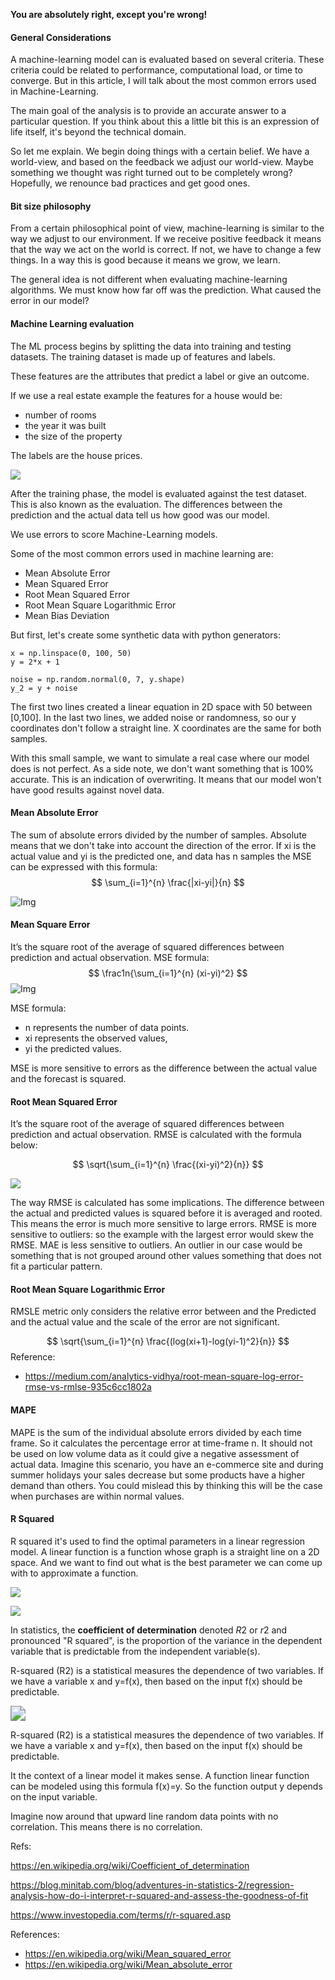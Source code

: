 **You are absolutely right, except you're wrong!**




#### General Considerations

A machine-learning model can is evaluated based on several criteria. These criteria could be related to performance, computational load, or time to converge. But in this article, I will talk about the most common errors used in Machine-Learning.

The main goal of the analysis is to provide an accurate answer to a particular question. If you think about this a little bit this is an expression of life itself, it's beyond the technical domain.

So let me explain. We begin doing things with a certain belief. We have a world-view, and based on the feedback we adjust our world-view. Maybe something we thought was right turned out to be completely wrong? Hopefully, we renounce bad practices and get good ones.



#### Bit size philosophy

From a certain philosophical point of view, machine-learning is similar to the way we adjust to our environment. If we receive positive feedback it means that the way we act on the world is correct. If not, we have to change a few things. In a way this is good because it means we grow, we learn.

The general idea is not different when evaluating machine-learning algorithms. We must know how far off was the prediction. What caused the error in our model?

#### Machine Learning evaluation

The ML process begins by splitting the data into training and testing datasets. The training dataset is made up of features and labels.

These features are the attributes that predict a label or give an outcome.  

 If we use a real estate example the features for a house would be:

* number of rooms
* the year it was built 
* the size of the property

The labels are the house prices. 




<img src="../assets/img/Untitled Diagram.png"/>



After the training phase, the model is evaluated against the test dataset. This is also known as the evaluation. The differences between the prediction and the actual data tell us how good was our model. 

We use errors to score Machine-Learning models.

Some of the most common errors used in machine learning are:

- Mean Absolute Error
- Mean Squared Error
- Root Mean Squared Error
- Root Mean Square Logarithmic Error
- Mean Bias Deviation



But first, let's create some synthetic data with python generators:



```
x = np.linspace(0, 100, 50)
y = 2*x + 1

noise = np.random.normal(0, 7, y.shape)
y_2 = y + noise
```



The first two lines created a linear equation in 2D space with 50 between [0,100]. In the last two lines, we added noise or randomness, so our y coordinates don't follow a straight line. X coordinates are the same for both samples.

With this small sample, we want to simulate a real case where our model does is not perfect. As a side note, we don't want something that is 100% accurate. This is an indication of overwriting. It means that our model won't have good results against novel data.



#### Mean Absolute Error

The sum of absolute errors divided by the number of samples. Absolute means that we don't take into account the direction of the error. If xi is the actual value and yi is the predicted one, and data has n samples the MSE can be expressed with this formula:
$$
\sum_{i=1}^{n} \frac{|xi-yi|}{n}
$$

![Img](../assets/img/mae.png)

#### Mean Square Error

It’s the square root of the average of squared differences between prediction and actual observation. 
MSE formula:
$$
\frac1n{\sum_{i=1}^{n} (xi-yi)^2}
$$
![Img](../assets/img/mse_error.png)

MSE formula:

- n represents the number of data points. 
- xi represents the observed values, 
- yi the predicted values.



MSE is more sensitive to errors as the difference between the actual value and the forecast is squared.

#### Root Mean Squared Error

It’s the square root of the average of squared differences between prediction and actual observation. 
RMSE is calculated with the formula below:

$$
\sqrt{\sum_{i=1}^{n} \frac{(xi-yi)^2}{n}}
$$

![](../assets/img/rmse.png)



The way RMSE is calculated has some implications. The difference between the actual and predicted values is squared before it is averaged and rooted. This means the error is much more sensitive to large errors.
RMSE is more sensitive to outliers: so the example with the largest error would skew the RMSE. MAE is less sensitive to outliers.
An outlier in our case would be something that is not grouped around other values something that does not fit a particular pattern.

#### Root Mean Square Logarithmic Error

RMSLE metric only considers the relative error between and the Predicted and the actual value and the scale of the error are not significant.


$$
\sqrt{\sum_{i=1}^{n} \frac{(log(xi+1)-log(yi-1)^2}{n}}
$$
Reference:

* https://medium.com/analytics-vidhya/root-mean-square-log-error-rmse-vs-rmlse-935c6cc1802a



#### MAPE

MAPE is the sum of the individual absolute errors divided by each time frame. So it calculates the percentage error at time-frame n. It should not be used on low volume data as it could give a negative assessment of actual data. Imagine this scenario, you have an e-commerce site and during summer holidays your sales decrease but some products have a higher demand than others. You could mislead this by thinking this will be the case when purchases are within normal values.



#### R Squared

R squared it's used to find the optimal parameters in a linear regression model. A linear function is a function whose graph is a straight line on a 2D space. And we want to find out what is the best parameter we can come up with to approximate a function.

![](../assets/img/liniar_model.png)

![](../assets/img/liniar_fit.png)



In statistics, the **coefficient of determination** denoted *R*2 or *r*2 and pronounced "R squared", is the proportion of the variance in the dependent variable that is predictable from the independent variable(s).

R-squared (R2) is a statistical measures the dependence of two variables. If we have a variable x and y=f(x), then based on the input f(x) should be predictable.



<img src="../assets/img/Animated GIF-downsized_large.gif" style="zoom:150%;" />





R-squared (R2) is a statistical measures the dependence of two variables. If we have a variable x and y=f(x), then based on the input f(x) should be predictable.

It the context of a linear model it makes sense. A function linear function can be modeled using this formula f(x)=y. So the function output y depends on the input variable.

Imagine now around that upward line random data points with no correlation. This means there is no correlation.  

Refs:   

https://en.wikipedia.org/wiki/Coefficient_of_determination  

https://blog.minitab.com/blog/adventures-in-statistics-2/regression-analysis-how-do-i-interpret-r-squared-and-assess-the-goodness-of-fit  

https://www.investopedia.com/terms/r/r-squared.asp  



References:

* https://en.wikipedia.org/wiki/Mean_squared_error
* https://en.wikipedia.org/wiki/Mean_absolute_error
